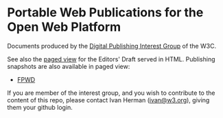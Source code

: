 Portable Web Publications for the Open Web Platform
===================================================

Documents produced by the [Digital Publishing Interest Group](http://www.w3.org/dpub/IG) of the W3C.

See also the [paged view](http://w3c.github.io/dpub-pwp/) for the Editors' Draft served in HTML. Publishing snapshots are also available in paged view:

* [FPWD](http://w3c.github.io/dpub-pwp/publishing-snapshots/FPWD/Overview.html)


If you are member of the interest group, and you wish to contribute to the content of this repo, please contact Ivan Herman (<ivan@w3.org>), giving them your github login.
